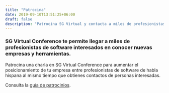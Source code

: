 ```yaml
---
title: "Patrocina"
date: 2019-09-10T13:51:25+06:00
draft: false
description: "Patrocina SG Virtual y contacta a miles de profesionistas de software."
---
```


### SG Virtual Conference te permite llegar a miles de profesionistas de software interesados en conocer nuevas empresas y herramientas.

Patrocina una charla en SG Virtual Conference para aumentar el posicionamiento de tu empresa entre profesionistas de software de habla hispana al mismo tiempo que obtienes contactos de personas interesadas.

Consulta la [guía de patrocinios](https://sg.com.mx/sgvirtual/files/SGVirtual2023h2-Prospectus_v2.pdf).